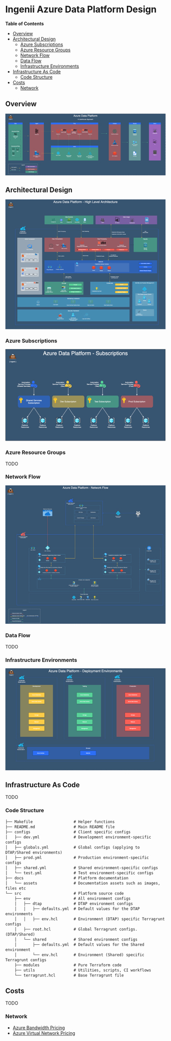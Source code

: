 # Ingenii Azure Data Platform Design <!-- omit in toc -->

**Table of Contents**

- [Overview](#overview)
- [Architectural Design](#architectural-design)
  - [Azure Subscriptions](#azure-subscriptions)
  - [Azure Resource Groups](#azure-resource-groups)
  - [Network Flow](#network-flow)
  - [Data Flow](#data-flow)
  - [Infrastructure Environments](#infrastructure-environments)
- [Infrastructure As Code](#infrastructure-as-code)
  - [Code Structure](#code-structure)
- [Costs](#costs)
  - [Network](#network)

## Overview

![Platform Overview](./assets/adp-design-overview.png)

## Architectural Design

![Platform High Level Architecture](./assets/adp-design-architecture.png)

### Azure Subscriptions

![Azure Subscriptions](assets/adp-design-subscriptions.png)

### Azure Resource Groups

TODO

### Network Flow

![](assets/adp-design-network-flow.png)

### Data Flow

TODO

### Infrastructure Environments

![](assets/adp-design-deployment-environments.png)

## Infrastructure As Code

TODO

### Code Structure

```shell
├── Makefile                  # Helper functions
├── README.md                 # Main README file
├── configs                   # Client specific configs
│   ├── dev.yml               # Development environment-specific configs
│   ├── globals.yml           # Global configs (applying to DTAP/Shared environments)
│   ├── prod.yml              # Production environment-specific configs
│   ├── shared.yml            # Shared environment-specific configs
│   └── test.yml              # Test environment-specific configs
├── docs                      # Platform documentation
│   └── assets                # Documentation assets such as images, files etc
└── src                       # Platform source code
    ├── env                   # All environment configs
    │   ├── dtap              # DTAP environment configs
    │   │   ├── defaults.yml  # Default values for the DTAP environments
    │   │   ├── env.hcl       # Environment (DTAP) specific Terragrunt configs
    │   ├── root.hcl          # Global Terragrunt configs. (DTAP/Shared)
    │   └── shared            # Shared environment configs
    │       ├── defaults.yml  # Default values for the Shared environment
    │       └── env.hcl       # Environment (Shared) specific Terragrunt configs
    ├── modules               # Pure Terraform code
    ├── utils                 # Utilities, scripts, CI workflows
    └── terragrunt.hcl        # Base Terragrunt file
```

## Costs

TODO

### Network

- [Azure Bandwidth Pricing](https://azure.microsoft.com/en-us/pricing/details/bandwidth/)
- [Azure Virtual Network Pricing](https://azure.microsoft.com/en-gb/pricing/details/virtual-network/)
